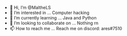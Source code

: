 - 👋 Hi, I’m @MaltheLS
- 👀 I’m interested in ... Computer hacking
- 🌱 I’m currently learning ... Java and Python
- 💞️ I’m looking to collaborate on ... Nothing rn
- 📫 How to reach me ... Reach me on discord: ares#7510

<!---
MaltheLS/MaltheLS is a ✨ special ✨ repository because its `README.md` (this file) appears on your GitHub profile.
You can click the Preview link to take a look at your changes.
--->
